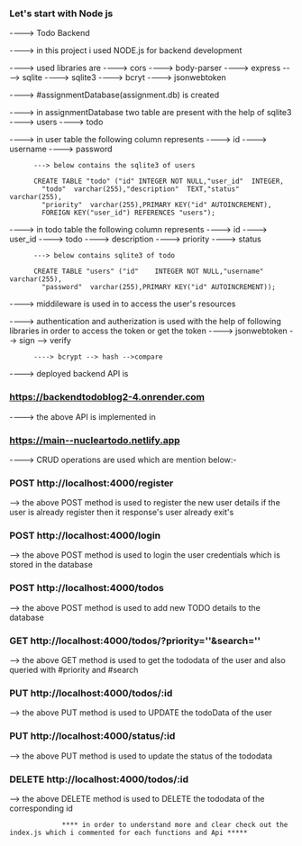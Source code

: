 ### Let's start with Node js

----> Todo Backend

----> in this project i used NODE.js for backend development

----> used libraries are 
          ----> cors
          ----> body-parser
          ----> express
          ----> sqlite
          ----> sqlite3
          ----> bcryt
          ----> jsonwebtoken
          
----> #assignmentDatabase(assignment.db) is created

----> in assignmentDatabase two table are present with the help of sqlite3
          ----> users
          ----> todo

----> in user table the following column represents
          ----> id
          ----> username
          ----> password

          ---> below contains the sqlite3 of users

          CREATE TABLE "todo" ("id"	INTEGER NOT NULL,"user_id"	INTEGER,
	        "todo"	varchar(255),"description"	TEXT,"status"	varchar(255),
	        "priority"	varchar(255),PRIMARY KEY("id" AUTOINCREMENT),
	        FOREIGN KEY("user_id") REFERENCES "users");
         
----> in todo table the following column represents 
          ----> id
          ----> user_id
          ----> todo
          ----> description
          ----> priority
          ----> status

          ---> below contains sqlite3 of todo

          CREATE TABLE "users" ("id"	INTEGER NOT NULL,"username"	varchar(255),
	        "password"	varchar(255),PRIMARY KEY("id" AUTOINCREMENT));
          
----> middileware is used in to access the user's resources

----> authentication and autherization is used with the help of following libraries 
          in order to access the token or get the token
	  ----> jsonwebtoken --> sign --> verify 
	  
          ----> bcrypt --> hash -->compare

----> deployed backend API is 
### https://backendtodoblog2-4.onrender.com

----> the above API is implemented in
### https://main--nucleartodo.netlify.app

----> CRUD operations are used which are mention below:-
        
### POST http://localhost:4000/register

--> the above POST method is used to register the new user details if the user is already register then it response's user already exit's

### POST http://localhost:4000/login

--> the above POST method is used to login the user credentials which is stored in the database 

### POST http://localhost:4000/todos

--> the above POST method is used to add new TODO details to the database

### GET http://localhost:4000/todos/?priority=''&search=''

--> the above GET method is used to get the tododata of the user and also queried with #priority and #search

### PUT http://localhost:4000/todos/:id

--> the above PUT method is used to UPDATE the todoData of the user

### PUT http://localhost:4000/status/:id

--> the above PUT method is used to update the status of the tododata

### DELETE http://localhost:4000/todos/:id

--> the above DELETE method is used to DELETE the tododata of the corresponding id

                 **** in order to understand more and clear check out the index.js which i commented for each functions and Api *****


